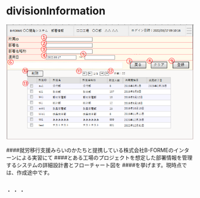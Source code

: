 # divisionInformation

![株式会社B-FORMEの部署情報の管理画面](images/部署情報_画面.PNG "busyo")

####就労移行支援みらいのかたちと提携している株式会社B-FORMEのインターンによる実習にて
####とある工場のプロジェクトを想定した部署情報を管理するシステムの詳細設計書とフローチャート図を
####を挙げます。現時点では、作成途中です。

##
・
・
・

